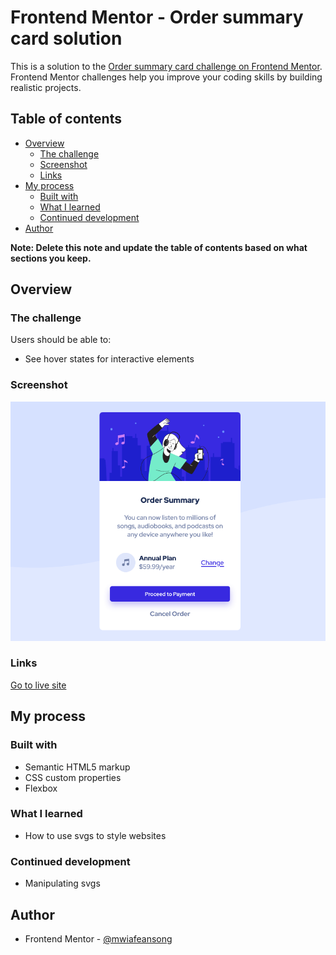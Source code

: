 # Frontend Mentor - Order summary card solution

This is a solution to the [Order summary card challenge on Frontend Mentor](https://www.frontendmentor.io/challenges/order-summary-component-QlPmajDUj). Frontend Mentor challenges help you improve your coding skills by building realistic projects. 

## Table of contents

- [Overview](#overview)
  - [The challenge](#the-challenge)
  - [Screenshot](#screenshot)
  - [Links](#links)
- [My process](#my-process)
  - [Built with](#built-with)
  - [What I learned](#what-i-learned)
  - [Continued development](#continued-development)
- [Author](#author)

**Note: Delete this note and update the table of contents based on what sections you keep.**

## Overview

### The challenge

Users should be able to:

- See hover states for interactive elements

### Screenshot

![Preview](./images/order-summary-card.png)

### Links

[Go to live site](https://mwiafeansong.github.io/FrontEnd-Projects/order-summary-component-main/index.html)

## My process

### Built with

- Semantic HTML5 markup
- CSS custom properties
- Flexbox

### What I learned

- How to use svgs to style websites

### Continued development

- Manipulating svgs

## Author

- Frontend Mentor - [@mwiafeansong](https://www.frontendmentor.io/profile/mwiafeansong)
